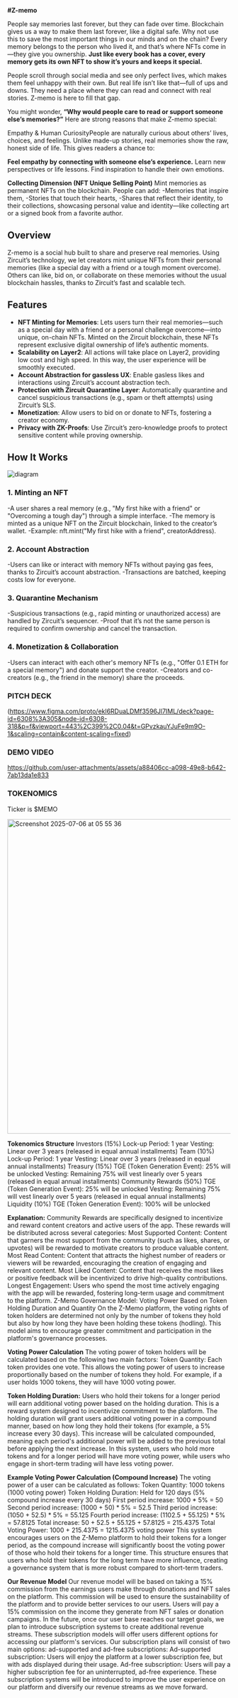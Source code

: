 
**#Z-memo**

People say memories last forever, but they can fade over time. Blockchain gives us a way to make them last forever, like a digital safe. Why not use this to save the most important things in our minds and on the chain? Every memory belongs to the person who lived it, and that’s where NFTs come in—they give you ownership. **Just like every book has a cover, every memory gets its own NFT to show it’s yours and keeps it special.**

People scroll through social media and see only perfect lives, which makes them feel unhappy with their own. But real life isn’t like that—full of ups and downs. They need a place where they can read and connect with real stories. Z-memo is here to fill that gap.

You might wonder, **“Why would people care to read or support someone else’s memories?”** Here are strong reasons that make Z-memo special:

Empathy & Human CuriosityPeople are naturally curious about others’ lives, choices, and feelings. Unlike made-up stories, real memories show the raw, honest side of life. This gives readers a chance to:

**Feel empathy by connecting with someone else’s experience.**
Learn new perspectives or life lessons.
Find inspiration to handle their own emotions.

**Collecting Dimension (NFT Unique Selling Point)**
Mint memories as permanent NFTs on the blockchain. People can add:
-Memories that inspire them,
-Stories that touch their hearts,
-Shares that reflect their identity,
to their collections, showcasing personal value and identity—like collecting art or a signed book from a favorite author.


## Overview
Z-memo is a social hub built to share and preserve real memories. Using Zircuit’s technology, we let creators mint unique NFTs from their personal memories (like a special day with a friend or a tough moment overcome). Others can like, bid on, or collaborate on these memories without the usual blockchain hassles, thanks to Zircuit’s fast and scalable tech.


## Features
- **NFT Minting for Memories**: Lets users turn their real memories—such as a special day with a friend or a personal challenge overcome—into unique, on-chain NFTs. Minted on the Zircuit blockchain, these NFTs represent exclusive digital ownership of life’s authentic moments.
- **Scalability on Layer2**: All actions will take place on Layer2, providing low cost and high speed. In this way, the user experience will be smoothly executed.
- **Account Abstraction for gassless UX**: Enable gasless likes and interactions using Zircuit’s account abstraction tech.
- **Protection with Zircuit Quarantine Layer**: Automatically quarantine and cancel suspicious transactions (e.g., spam or theft attempts) using Zircuit’s SLS.
- **Monetization**: Allow users to bid on or donate to NFTs, fostering a creator economy.
- **Privacy with ZK-Proofs**: Use Zircuit’s zero-knowledge proofs to protect sensitive content while proving ownership.

## How It Works

![diagram](https://github.com/user-attachments/assets/c44ebd01-8326-4fe7-9d3c-1d82653852ca)


### 1. Minting an NFT
-A user shares a real memory (e.g., "My first hike with a friend" or "Overcoming a tough day") through a simple interface.
-The memory is minted as a unique NFT on the Zircuit blockchain, linked to the creator’s wallet.
-Example: nft.mint("My first hike with a friend", creatorAddress).


### 2. Account Abstraction
-Users can like or interact with memory NFTs without paying gas fees, thanks to Zircuit’s account abstraction.
-Transactions are batched, keeping costs low for everyone.


### 3. Quarantine Mechanism
-Suspicious transactions (e.g., rapid minting or unauthorized access) are handled by Zircuit’s sequencer.
-Proof that it’s not the same person is required to confirm ownership and cancel the transaction.


### 4. Monetization & Collaboration
-Users can interact with each other's memory NFTs (e.g., "Offer 0.1 ETH for a special memory") and donate support the creator.
-Creators and co-creators (e.g., the friend in the memory) share the proceeds.


### **PITCH DECK**

(https://www.figma.com/proto/ekl6RDuaLDMf3596Jl7IML/deck?page-id=6308%3A305&node-id=6308-318&p=f&viewport=443%2C399%2C0.04&t=GPvzkauYJuFe9m9O-1&scaling=contain&content-scaling=fixed) 

### **DEMO VIDEO**




https://github.com/user-attachments/assets/a88406cc-a098-49e8-b642-7ab13da1e833



### **TOKENOMICS**
Ticker is $MEMO

<img width="710" alt="Screenshot 2025-07-06 at 05 55 36" src="https://github.com/user-attachments/assets/bc54e512-3717-4041-8497-f90b289928aa" />




**Tokenomics Structure**
Investors (15%)
Lock-up Period: 1 year
Vesting: Linear over 3 years (released in equal annual installments)
Team (10%)
Lock-up Period: 1 year
Vesting: Linear over 3 years (released in equal annual installments)
Treasury (15%)
TGE (Token Generation Event): 25% will be unlocked
Vesting: Remaining 75% will vest linearly over 5 years (released in equal annual installments)
Community Rewards (50%)
TGE (Token Generation Event): 25% will be unlocked
Vesting: Remaining 75% will vest linearly over 5 years (released in equal annual installments)
Liquidity (10%)
TGE (Token Generation Event): 100% will be unlocked


**Explanation:**
Community Rewards are specifically designed to incentivize and reward content creators and active users of the app. These rewards will be distributed across several categories:
Most Supported Content: Content that garners the most support from the community (such as likes, shares, or upvotes) will be rewarded to motivate creators to produce valuable content.
Most Read Content: Content that attracts the highest number of readers or viewers will be rewarded, encouraging the creation of engaging and relevant content.
Most Liked Content: Content that receives the most likes or positive feedback will be incentivized to drive high-quality contributions.
Longest Engagement: Users who spend the most time actively engaging with the app will be rewarded, fostering long-term usage and commitment to the platform.
Z-Memo Governance Model: Voting Power Based on Token Holding Duration and Quantity
On the Z-Memo platform, the voting rights of token holders are determined not only by the number of tokens they hold but also by how long they have been holding these tokens (hodling). This model aims to encourage greater commitment and participation in the platform's governance processes.

**Voting Power Calculation**
The voting power of token holders will be calculated based on the following two main factors:
Token Quantity:
Each token provides one vote. This allows the voting power of users to increase proportionally based on the number of tokens they hold.
For example, if a user holds 1000 tokens, they will have 1000 voting power.

**Token Holding Duration:**
Users who hold their tokens for a longer period will earn additional voting power based on the holding duration. This is a reward system designed to incentivize commitment to the platform.
The holding duration will grant users additional voting power in a compound manner, based on how long they hold their tokens (for example, a 5% increase every 30 days). This increase will be calculated compounded, meaning each period's additional power will be added to the previous total before applying the next increase.
In this system, users who hold more tokens and for a longer period will have more voting power, while users who engage in short-term trading will have less voting power.

**Example Voting Power Calculation (Compound Increase)**
The voting power of a user can be calculated as follows:
Token Quantity: 1000 tokens (1000 voting power)
Token Holding Duration: Held for 120 days (5% compound increase every 30 days)
First period increase: 1000 * 5% = 50
Second period increase: (1000 + 50) * 5% = 52.5
Third period increase: (1050 + 52.5) * 5% = 55.125
Fourth period increase: (1102.5 + 55.125) * 5% = 57.8125
Total increase: 50 + 52.5 + 55.125 + 57.8125 = 215.4375
Total Voting Power: 1000 + 215.4375 = 1215.4375 voting power
This system encourages users on the Z-Memo platform to hold their tokens for a longer period, as the compound increase will significantly boost the voting power of those who hold their tokens for a longer time.
This structure ensures that users who hold their tokens for the long term have more influence, creating a governance system that is more robust compared to short-term traders.


**Our Revenue Model**
Our revenue model will be based on taking a 15% commission from the earnings users make through donations and NFT sales on the platform. This commission will be used to ensure the sustainability of the platform and to provide better services to our users. Users will pay a 15% commission on the income they generate from NFT sales or donation campaigns.
In the future, once our user base reaches our target goals, we plan to introduce subscription systems to create additional revenue streams. These subscription models will offer users different options for accessing our platform's services.
Our subscription plans will consist of two main options: ad-supported and ad-free subscriptions:
Ad-supported subscription: Users will enjoy the platform at a lower subscription fee, but with ads displayed during their usage.
Ad-free subscription: Users will pay a higher subscription fee for an uninterrupted, ad-free experience.
These subscription systems will be introduced to improve the user experience on our platform and diversify our revenue streams as we move forward.


